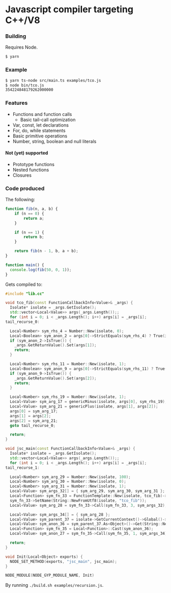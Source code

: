 # Javascript compiler targeting C++/V8

### Building

Requires Node.

```bash
$ yarn
```

### Example

```bash
$ yarn ts-node src/main.ts examples/tco.js
$ node bin/tco.js
354224848179262000000

```

### Features

* Functions and function calls
  * Basic tail-call optimization
* Var, const, let declarations
* For, do, while statements
* Basic primitive operations
* Number, string, boolean and null literals

#### Not (yet) supported

* Prototype functions
* Nested functions
* Closures

### Code produced

The following:

```js
function fib(n, a, b) {
    if (n == 0) {
        return a;
    }

    if (n == 1) {
        return b;
    }

    return fib(n - 1, b, a + b);
}

function main() {
  console.log(fib(50, 0, 1));
}
```

Gets compiled to:

```cpp
#include "lib.cc"

void tco_fib(const FunctionCallbackInfo<Value>& _args) {
  Isolate* isolate = _args.GetIsolate();
  std::vector<Local<Value>> args(_args.Length());;
  for (int i = 0; i < _args.Length(); i++) args[i] = _args[i];
tail_recurse_0:

  Local<Number> sym_rhs_4 = Number::New(isolate, 0);
  Local<Boolean> sym_anon_2 = args[0]->StrictEquals(sym_rhs_4) ? True(isolate) : False(isolate);
  if (sym_anon_2->IsTrue()) {
    _args.GetReturnValue().Set(args[1]);
    return;
  }

  Local<Number> sym_rhs_11 = Number::New(isolate, 1);
  Local<Boolean> sym_anon_9 = args[0]->StrictEquals(sym_rhs_11) ? True(isolate) : False(isolate);
  if (sym_anon_9->IsTrue()) {
    _args.GetReturnValue().Set(args[2]);
    return;
  }

  Local<Number> sym_rhs_19 = Number::New(isolate, 1);
  Local<Value> sym_arg_17 = genericMinus(isolate, args[0], sym_rhs_19);
  Local<Value> sym_arg_21 = genericPlus(isolate, args[1], args[2]);
  args[0] = sym_arg_17;
  args[1] = args[2];
  args[2] = sym_arg_21;
  goto tail_recurse_0;

  return;
}

void jsc_main(const FunctionCallbackInfo<Value>& _args) {
  Isolate* isolate = _args.GetIsolate();
  std::vector<Local<Value>> args(_args.Length());;
  for (int i = 0; i < _args.Length(); i++) args[i] = _args[i];
tail_recurse_1:

  Local<Number> sym_arg_29 = Number::New(isolate, 100);
  Local<Number> sym_arg_30 = Number::New(isolate, 0);
  Local<Number> sym_arg_31 = Number::New(isolate, 1);
  Local<Value> sym_args_32[] = { sym_arg_29, sym_arg_30, sym_arg_31 };
  Local<Function> sym_fn_33 = FunctionTemplate::New(isolate, tco_fib)->GetFunction();
  sym_fn_33->SetName(String::NewFromUtf8(isolate, "tco_fib"));
  Local<Value> sym_arg_28 = sym_fn_33->Call(sym_fn_33, 3, sym_args_32);

  Local<Value> sym_args_34[] = { sym_arg_28 };
  Local<Value> sym_parent_37 = isolate->GetCurrentContext()->Global()->Get(String::NewFromUtf8(isolate, "console"));
  Local<Value> sym_anon_36 = sym_parent_37.As<Object>()->Get(String::NewFromUtf8(isolate, "log"));
  Local<Function> sym_fn_35 = Local<Function>::Cast(sym_anon_36);
  Local<Value> sym_anon_27 = sym_fn_35->Call(sym_fn_35, 1, sym_args_34);

  return;
}

void Init(Local<Object> exports) {
  NODE_SET_METHOD(exports, "jsc_main", jsc_main);
}

NODE_MODULE(NODE_GYP_MODULE_NAME, Init)
```

By running `./build.sh examples/recursion.js`.

